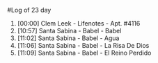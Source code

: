 #Log of 23 day

1. [00:00] Clem Leek - Lifenotes - Apt. #4116
1. [10:57] Santa Sabina - Babel - Babel
1. [11:02] Santa Sabina - Babel - Agua
1. [11:06] Santa Sabina - Babel - La Risa De Dios
1. [11:09] Santa Sabina - Babel - El Reino Perdido
